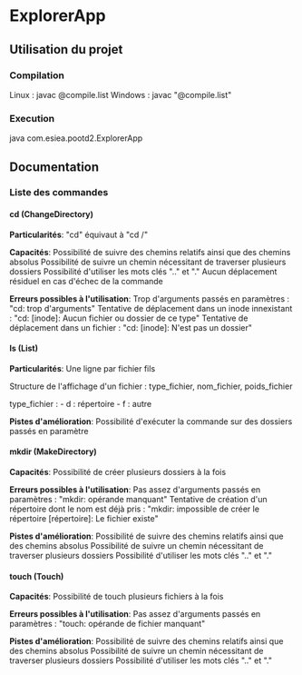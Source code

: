 # ExplorerApp

## Utilisation du projet
### Compilation
Linux : javac @compile.list
Windows : javac "@compile.list"

### Execution
java com.esiea.pootd2.ExplorerApp

## Documentation

### Liste des commandes

#### cd (ChangeDirectory)
__Particularités__:
"cd" équivaut à "cd /"

__Capacités__:
Possibilité de suivre des chemins relatifs ainsi que des chemins absolus
Possibilité de suivre un chemin nécessitant de traverser plusieurs dossiers
Possibilité d'utiliser les mots clés ".." et "."
Aucun déplacement résiduel en cas d'échec de la commande

__Erreurs possibles à l'utilisation__:
Trop d'arguments passés en paramètres : "cd: trop d'arguments"
Tentative de déplacement dans un inode innexistant : "cd: [inode]: Aucun fichier ou dossier de ce type"
Tentative de déplacement dans un fichier : "cd: [inode]: N'est pas un dossier"

#### ls (List)
__Particularités__:
Une ligne par fichier fils

Structure de l'affichage d'un fichier : type_fichier, nom_fichier, poids_fichier

type_fichier :
    - d : répertoire
    - f : autre

__Pistes d'amélioration__:
Possibilité d'exécuter la commande sur des dossiers passés en paramètre

#### mkdir (MakeDirectory)
__Capacités__:
Possibilité de créer plusieurs dossiers à la fois

__Erreurs possibles à l'utilisation__:
Pas assez d'arguments passés en paramètres : "mkdir: opérande manquant"
Tentative de création d'un répertoire dont le nom est déjà pris : "mkdir: impossible de créer le répertoire [répertoire]: Le fichier existe"

__Pistes d'amélioration__:
Possibilité de suivre des chemins relatifs ainsi que des chemins absolus
Possibilité de suivre un chemin nécessitant de traverser plusieurs dossiers
Possibilité d'utiliser les mots clés ".." et "."

#### touch (Touch)
__Capacités__:
Possibilité de touch plusieurs fichiers à la fois

__Erreurs possibles à l'utilisation__:
Pas assez d'arguments passés en paramètres : "touch: opérande de fichier manquant"

__Pistes d'amélioration__:
Possibilité de suivre des chemins relatifs ainsi que des chemins absolus
Possibilité de suivre un chemin nécessitant de traverser plusieurs dossiers
Possibilité d'utiliser les mots clés ".." et "."